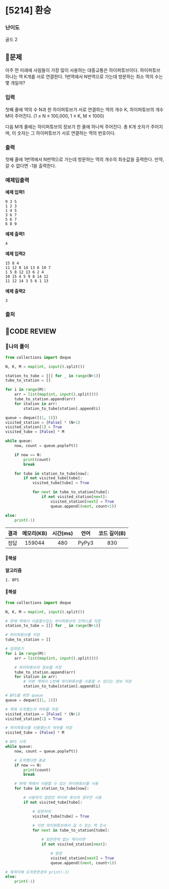 # [5214] 환승

### **난이도**
골드 2
## **📝문제**
아주 먼 미래에 사람들이 가장 많이 사용하는 대중교통은 하이퍼튜브이다. 하이퍼튜브 하나는 역 K개를 서로 연결한다. 1번역에서 N번역으로 가는데 방문하는 최소 역의 수는 몇 개일까?
### **입력**
첫째 줄에 역의 수 N과 한 하이퍼튜브가 서로 연결하는 역의 개수 K, 하이퍼튜브의 개수 M이 주어진다. (1 ≤ N ≤ 100,000, 1 ≤ K, M ≤ 1000)

다음 M개 줄에는 하이퍼튜브의 정보가 한 줄에 하나씩 주어진다. 총 K개 숫자가 주어지며, 이 숫자는 그 하이퍼튜브가 서로 연결하는 역의 번호이다. 
### **출력**
첫째 줄에 1번역에서 N번역으로 가는데 방문하는 역의 개수의 최솟값을 출력한다. 만약, 갈 수 없다면 -1을 출력한다.
### **예제입출력**

**예제 입력1**

```
9 3 5
1 2 3
1 4 5
3 6 7
5 6 7
6 8 9
```

**예제 출력1**

```
4
```

**예제 입력2**

```
15 8 4
11 12 8 14 13 6 10 7
1 5 8 12 13 6 2 4
10 15 4 5 9 8 14 12
11 12 14 3 5 6 1 13
```

**예제 출력2**

```
3
```

### **출처**

## **🧐CODE REVIEW**

### **🧾나의 풀이**

```python
from collections import deque

N, K, M = map(int, input().split())

station_to_tube = [[] for _ in range(N+1)]
tube_to_station = []

for i in range(M):
    arr = list(map(int, input().split()))
    tube_to_station.append(arr)
    for station in arr:
        station_to_tube[station].append(i)

queue = deque([(1, 1)])
visited_station = [False] * (N+1)
visited_station[1] = True
visited_tube = [False] * M

while queue:
    now, count = queue.popleft()

    if now == N:
        print(count)
        break

    for tube in station_to_tube[now]:
        if not visited_tube[tube]:
            visited_tube[tube] = True

            for next in tube_to_station[tube]:
                if not visited_station[next]:
                    visited_station[next] = True
                    queue.append((next, count+1))

else:
    print(-1)
```

결과	| 메모리(KB) |	시간(ms) |	언어 |	코드 길이(B)
:----:|:-----:|:-----:|:-----:|:--------:
정답|159044|480|PyPy3|830
#### **📝해설**

**알고리즘**
```
1. BFS
```

#### **📝해설**

```python
from collections import deque

N, K, M = map(int, input().split())

# 현재 역에서 이용할수있는 하이퍼튜브의 인덱스를 저장
station_to_tube = [[] for _ in range(N+1)]

# 하이퍼튜브를 저장
tube_to_station = []

# 입력받기
for i in range(M):
    arr = list(map(int, input().split()))

    # 하이퍼튜브의 정보를 저장
    tube_to_station.append(arr)
    for station in arr:
        # 이번 역에서 i번째 하이퍼튜브를 사용할 수 있다는 정보 저장
        station_to_tube[station].append(i)

# BFS를 위한 queue
queue = deque([(1, 1)])

# 역에 도착했는지 여부를 저장
visited_station = [False] * (N+1)
visited_station[1] = True

# 하이퍼튜브를 사용했는지 여부를 저장
visited_tube = [False] * M

# BFS 시작
while queue:
    now, count = queue.popleft()

    # 도착했다면 종료
    if now == N:
        print(count)
        break

    # 현재 역에서 사용할 수 있는 하이퍼튜브를 사용
    for tube in station_to_tube[now]:

        # 사용하지 않았던 하이퍼 튜브의 경우만 사용
        if not visited_tube[tube]:

            # 방문처리
            visited_tube[tube] = True
            
            # 이번 하이퍼튜브에서 갈 수 있는 역 조사
            for next in tube_to_station[tube]:

                # 방문한적 없는 역이라면
                if not visited_station[next]:

                    # 방문
                    visited_station[next] = True
                    queue.append((next, count+1))

# 목적지에 도착못한경우 print(-1)
else:
    print(-1)
```